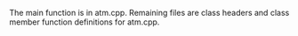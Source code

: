 The main function is in atm.cpp. Remaining files are class headers and class member function definitions for atm.cpp. 
